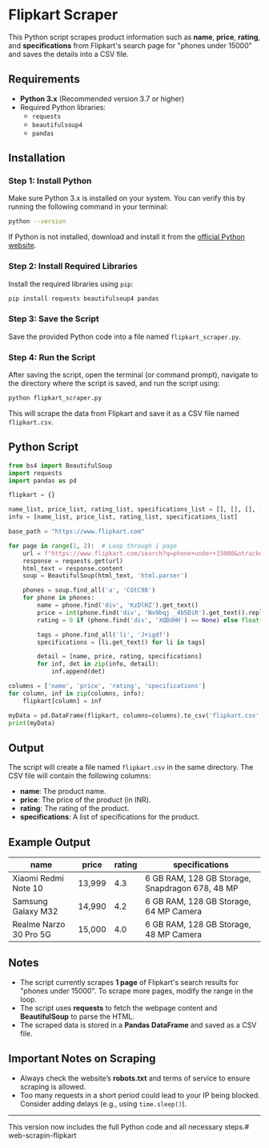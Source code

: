 # Flipkart Scraper

This Python script scrapes product information such as **name**, **price**, **rating**, and **specifications** from Flipkart's search page for "phones under 15000" and saves the details into a CSV file.

## Requirements

- **Python 3.x** (Recommended version 3.7 or higher)
- Required Python libraries:
  - `requests`
  - `beautifulsoup4`
  - `pandas`

## Installation

### Step 1: Install Python

Make sure Python 3.x is installed on your system. You can verify this by running the following command in your terminal:

```bash
python --version
```

If Python is not installed, download and install it from the [official Python website](https://www.python.org/downloads/).

### Step 2: Install Required Libraries

Install the required libraries using `pip`:

```bash
pip install requests beautifulsoup4 pandas
```

### Step 3: Save the Script

Save the provided Python code into a file named `flipkart_scraper.py`.

### Step 4: Run the Script

After saving the script, open the terminal (or command prompt), navigate to the directory where the script is saved, and run the script using:

```bash
python flipkart_scraper.py
```

This will scrape the data from Flipkart and save it as a CSV file named `flipkart.csv`.

## Python Script

```python
from bs4 import BeautifulSoup
import requests
import pandas as pd

flipkart = {}

name_list, price_list, rating_list, specifications_list = [], [], [], []
info = [name_list, price_list, rating_list, specifications_list]

base_path = "https://www.flipkart.com"

for page in range(1, 2):  # Loop through 1 page
    url = f"https://www.flipkart.com/search?q=phone+under+15000&otracker=search&otracker1=search&marketplace=FLIPKART&as-show=on&as=off&page={page}"
    response = requests.get(url)
    html_text = response.content
    soup = BeautifulSoup(html_text, 'html.parser')

    phones = soup.find_all('a', 'CGtC98')
    for phone in phones:
        name = phone.find('div', 'KzDlHZ').get_text()
        price = int(phone.find('div', 'Nx9bqj _4b5DiR').get_text().replace('₹', '').replace(',', ''))
        rating = 0 if (phone.find('div', 'XQDdHH') == None) else float(phone.find('div', 'XQDdHH').get_text())

        tags = phone.find_all('li', 'J+igdf')
        specifications = [li.get_text() for li in tags]

        detail = [name, price, rating, specifications]
        for inf, det in zip(info, detail):
            inf.append(det)

columns = ['name', 'price', 'rating', 'specifications']
for column, inf in zip(columns, info):
    flipkart[column] = inf

myData = pd.DataFrame(flipkart, columns=columns).to_csv('flipkart.csv', index=False)
print(myData)
```

## Output

The script will create a file named `flipkart.csv` in the same directory. The CSV file will contain the following columns:
- **name**: The product name.
- **price**: The price of the product (in INR).
- **rating**: The rating of the product.
- **specifications**: A list of specifications for the product.

## Example Output

| name                                | price   | rating | specifications                                   |
|-------------------------------------|---------|--------|--------------------------------------------------|
| Xiaomi Redmi Note 10               | 13,999  | 4.3    | 6 GB RAM, 128 GB Storage, Snapdragon 678, 48 MP |
| Samsung Galaxy M32                  | 14,990  | 4.2    | 6 GB RAM, 128 GB Storage, 64 MP Camera          |
| Realme Narzo 30 Pro 5G              | 15,000  | 4.0    | 6 GB RAM, 128 GB Storage, 48 MP Camera          |

## Notes

- The script currently scrapes **1 page** of Flipkart's search results for "phones under 15000". To scrape more pages, modify the range in the loop.
- The script uses **requests** to fetch the webpage content and **BeautifulSoup** to parse the HTML.
- The scraped data is stored in a **Pandas DataFrame** and saved as a CSV file.

## Important Notes on Scraping

- Always check the website’s **robots.txt** and terms of service to ensure scraping is allowed.
- Too many requests in a short period could lead to your IP being blocked. Consider adding delays (e.g., using `time.sleep()`).

---

This version now includes the full Python code and all necessary steps.#   w e b - s c r a p i n - f l i p k a r t  
 